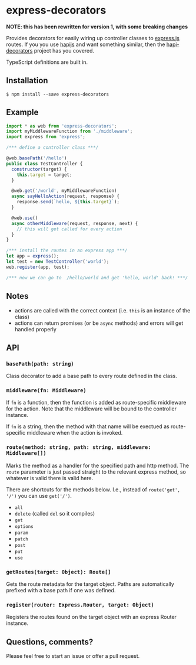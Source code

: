 # express-decorators

**NOTE: this has been rewritten for version 1, with some breaking changes**

Provides decorators for easily wiring up controller classes to [express.js](http://expressjs.com/) routes.  If you you use [hapijs](http://hapijs.com) and want something similar, then the [hapi-decorators](https://github.com/knownasilya/hapi-decorators) project has you covered.

TypeScript definitions are built in.

## Installation

    $ npm install --save express-decorators

## Example

```js
import * as web from 'express-decorators';
import myMiddlewareFunction from './middleware';
import express from 'express';

/*** define a controller class ***/

@web.basePath('/hello')
public class TestController {
  constructor(target) {
    this.target = target;
  }

  @web.get('/world', myMiddlewareFunction)
  async sayHelloAction(request, response) {
    response.send(`hello, ${this.target}`);
  }

  @web.use()
  async otherMiddleware(request, response, next) {
    // this will get called for every action
  }
}

/*** install the routes in an express app ***/
let app = express();
let test = new TestController('world');
web.register(app, test);

/*** now we can go to  /hello/world and get 'hello, world' back! ***/
```

## Notes

 * actions are called with the correct context (i.e. `this` is an instance of the class)
 * actions can return promises (or be `async` methods) and errors will get handled properly


## API

### `basePath(path: string)`

Class decorator to add a base path to every route defined in the class.

### `middleware(fn: Middleware)`

If `fn` is a function, then the function is added as route-specific middleware for the action.  Note that the middleware will be bound to the controller instance.

If `fn` is a string, then the method with that name will be exectued as route-specific middleware when the action is invoked.


### `route(method: string, path: string, middleware: Middleware[])`

Marks the method as a handler for the specified path and http method.  The `route` parameter is just passed straight to the relevant express method, so whatever is valid there is valid here.

There are shortcuts for the methods below.  I.e., instead of `route('get', '/')` you can use `get('/')`.

 * `all`
 * `delete` (called `del` so it compiles)
 * `get`
 * `options`
 * `param`
 * `patch`
 * `post`
 * `put`
 * `use`

### `getRoutes(target: Object): Route[]`

Gets the route metadata for the target object.  Paths are automatically prefixed with a base path if one was defined.

### `register(router: Express.Router, target: Object)`

Registers the routes found on the target object with an express Router instance.

## Questions, comments?

Please feel free to start an issue or offer a pull request.
